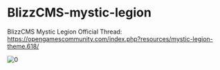 # BlizzCMS-mystic-legion

BlizzCMS Mystic Legion
Official Thread: https://opengamescommunity.com/index.php?resources/mystic-legion-theme.618/


![0](https://github.com/Open-Games-Community/BlizzCMS-mystic-legion/assets/89811188/4d7069c4-1255-4924-b118-0f1bb73ffe77)
